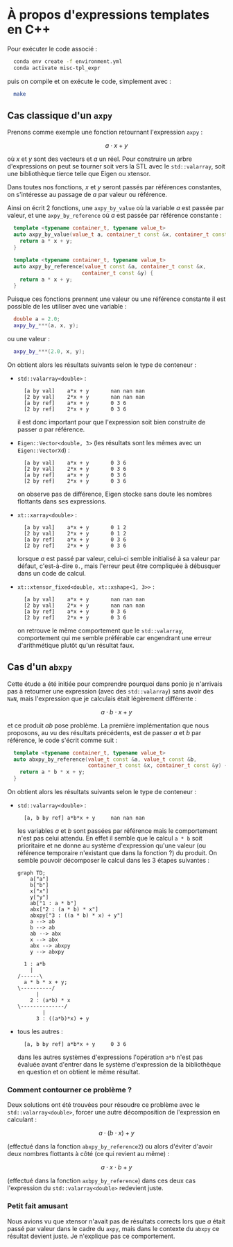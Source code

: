 # À propos d'expressions templates en C++

Pour exécuter le code associé :

```sh
  conda env create -f environment.yml
  conda activate misc-tpl_expr
```

puis on compile et on exécute le code, simplement avec :

```sh
  make
```


## Cas classique d'un `axpy`

Prenons comme exemple une fonction retournant l'expression `axpy` :

$$
  a\cdot x + y
$$

où $x$ et $y$ sont des vecteurs et $a$ un réel. Pour construire un arbre d'expressions on peut se tourner soit vers la STL avec le `std::valarray`, soit une bibliothèque tierce telle que Eigen ou xtensor.

Dans toutes nos fonctions, $x$ et $y$ seront passés par références constantes, on s'intéresse au passage de $a$ par valeur ou référence.

Ainsi on écrit 2 fonctions, une `axpy_by_value` où la variable $a$ est passée par valeur, et une `axpy_by_reference` où $a$ est passée par référence constante :

```cpp
  template <typename container_t, typename value_t>
  auto axpy_by_value(value_t a, container_t const &x, container_t const &y) {
    return a * x + y;
  }

  template <typename container_t, typename value_t>
  auto axpy_by_reference(value_t const &a, container_t const &x,
                        container_t const &y) {
    return a * x + y;
  }
```

Puisque ces fonctions prennent une valeur ou une référence constante il est possible de les utiliser avec une variable :

```cpp
  double a = 2.0;
  axpy_by_***(a, x, y);
```

ou une valeur :

```cpp
  axpy_by_***(2.0, x, y);
```

On obtient alors les résultats suivants selon le type de conteneur :

* `std::valarray<double>` :
  ```
    [a by val]    a*x + y     	nan nan nan
    [2 by val]    2*x + y     	nan nan nan
    [a by ref]    a*x + y     	0 3 6
    [2 by ref]    2*x + y     	0 3 6
  ```

  il est donc important pour que l'expression soit bien construite de passer $a$ par référence.

* `Eigen::Vector<double, 3>` (les résultats sont les mêmes avec un `Eigen::VectorXd`) :
  ```
    [a by val]    a*x + y     	0 3 6
    [2 by val]    2*x + y     	0 3 6
    [a by ref]    a*x + y     	0 3 6
    [2 by ref]    2*x + y     	0 3 6
  ```

  on observe pas de différence, Eigen stocke sans doute les nombres flottants dans ses expressions.

* `xt::xarray<double>` :
  ```
    [a by val]    a*x + y     	0 1 2
    [2 by val]    2*x + y     	0 1 2
    [a by ref]    a*x + y     	0 3 6
    [2 by ref]    2*x + y     	0 3 6
  ```

  lorsque $a$ est passé par valeur, celui-ci semble initialisé à sa valeur par défaut, c'est-à-dire `0.`, mais l'erreur peut être compliquée à débusquer dans un code de calcul.

* `xt::xtensor_fixed<double, xt::xshape<1, 3>>` :
  ```
    [a by val]    a*x + y     	nan nan nan
    [2 by val]    2*x + y     	nan nan nan
    [a by ref]    a*x + y     	0 3 6
    [2 by ref]    2*x + y     	0 3 6
  ```
  on retrouve le même comportement que le `std::valarray`, comportement qui me semble préférable car engendrant une erreur d'arithmétique plutôt qu'un résultat faux.


## Cas d'un `abxpy`

Cette étude a été initiée pour comprendre pourquoi dans ponio je n'arrivais pas à retourner une expression (avec des `std::valarray`) sans avoir des `NaN`, mais l'expression que je calculais était légèrement différente :

$$
  a \cdot b \cdot x + y
$$

et ce produit $ab$ pose problème. La première implémentation que nous proposons, au vu des résultats précédents, est de passer $a$ et $b$ par référence, le code s'écrit comme suit :

```cpp
  template <typename container_t, typename value_t>
  auto abxpy_by_reference(value_t const &a, value_t const &b,
                          container_t const &x, container_t const &y) {
    return a * b * x + y;
  }
```

On obtient alors les résultats suivants selon le type de conteneur :

* `std::valarray<double>` :

  ```
    [a, b by ref] a*b*x + y   	nan nan nan
  ```

  les variables $a$ et $b$ sont passées par référence mais le comportement n'est pas celui attendu. En effet il semble que le calcul `a * b` soit prioritaire et ne donne au système d'expression qu'une valeur (ou référence temporaire n'existant que dans la fonction ?) du produit. On semble pouvoir décomposer le calcul dans les 3 étapes suivantes :

  ```mermaid
  graph TD;
      a["a"]
      b["b"]
      x["x"]
      y["y"]
      ab["1 : a * b"]
      abx["2 : (a * b) * x"]
      abxpy["3 : ((a * b) * x) + y"]
      a --> ab
      b --> ab
      ab --> abx
      x --> abx
      abx --> abxpy
      y --> abxpy
  ```

  ```
    1 : a*b
      |
  /------\
    a * b * x + y;
  \----------/
        |
      2 : (a*b) * x
  \--------------/
          |
        3 : ((a*b)*x) + y
  ```
* tous les autres :

  ```
    [a, b by ref] a*b*x + y   	0 3 6
  ```

  dans les autres systèmes d'expressions l'opération `a*b` n'est pas évaluée avant d'entrer dans le système d'expression de la bibliothèque en question et on obtient le même résultat.


### Comment contourner ce problème ?

Deux solutions ont été trouvées pour résoudre ce problème avec le `std::valarray<double>`, forcer une autre décomposition de l'expression en calculant :

$$
  a \cdot ( b \cdot x) + y
$$

(effectué dans la fonction `abxpy_by_reference2`) ou alors d'éviter d'avoir deux nombres flottants à côté (ce qui revient au même) :

$$
  a \cdot x \cdot b + y
$$

(effectué dans la fonction `axbpy_by_reference`) dans ces deux cas l'expression du `std::valarray<double>` redevient juste.

### Petit fait amusant

Nous avions vu que xtensor n'avait pas de résultats corrects lors que $a$ était passé par valeur dans le cadre du `axpy`, mais dans le contexte du `abxpy` ce résultat devient juste. Je n'explique pas ce comportement.

